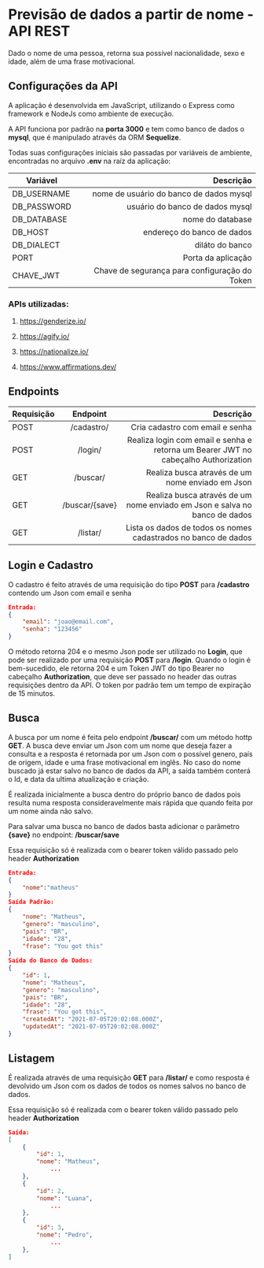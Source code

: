 # Previsão de dados a partir de nome - API REST
Dado o nome de uma pessoa, retorna sua possível nacionalidade, sexo e idade, além de uma frase motivacional.

## Configurações da API

A aplicação é desenvolvida em JavaScript, utilizando o Express como framework e NodeJs como ambiente de execução.

A API funciona por padrão na **porta 3000** e tem como banco de dados o **mysql**, que é manipulado através da ORM **Sequelize**. 

Todas suas configurações iniciais são passadas por variáveis de ambiente, encontradas no arquivo **.env** na raíz da aplicação:

| Variável    | Descrição                                     |
|-------------|----------------------------------------------:|
| DB_USERNAME | nome de usuário do banco de dados mysql       |
| DB_PASSWORD | usuário do banco de dados mysql               |
| DB_DATABASE | nome do database                              |
| DB_HOST     | endereço do banco de dados                    |
| DB_DIALECT  | diláto do banco                               |
| PORT        | Porta da aplicação                            |
| CHAVE_JWT   | Chave de segurança para configuração do Token |

### APIs utilizadas:

1. https://genderize.io/

2. https://agify.io/

3. https://nationalize.io/

4. https://www.affirmations.dev/

## Endpoints 

| Requisição  |  Endpoint         | Descrição                                                                         |
|-------------|:-----------------:|----------------------------------------------------------------------------------:|
| POST        |  /cadastro/       | Cria cadastro com email e senha                                                   |
| POST        |  /login/          | Realiza login com email e senha e retorna um Bearer JWT no cabeçalho Authorization |
| GET         |  /buscar/         | Realiza busca através de um nome enviado em Json                                  |
| GET         |  /buscar/{save}   | Realiza busca através de um nome enviado em Json e salva no banco de dados        |
| GET         |  /listar/         | Lista os dados de todos os nomes cadastrados no banco de dados                    |

## Login e Cadastro
O cadastro é feito através de uma requisição do tipo **POST** para **/cadastro** contendo um Json com email e senha

```json
Entrada:
{
    "email": "joao@email.com",
    "senha": "123456"
}
```
O método retorna 204 e o mesmo Json pode ser utilizado no **Login**, que pode ser realizado por uma requisição **POST** para **/login**.
Quando o login é bem-sucedido, ele retorna 204 e um Token JWT do tipo Bearer no cabeçalho **Authorization**, que deve ser passado no header das outras requisições dentro da API. O token por padrão tem um tempo de expiração de 15 minutos.

## Busca
A busca por um nome é feita pelo endpoint **/buscar/** com um método hottp **GET**.
A busca deve enviar um Json com um nome que deseja fazer a consulta e a resposta é retornada por um Json com o possível genero, país de origem, idade e uma frase motivacional em inglês. No caso do nome buscado já estar salvo no banco de dados da API, a saída também conterá o Id, e data da ultima atualização e criação. 

É realizada inicialmente a busca dentro do próprio banco de dados pois resulta numa resposta consideravelmente mais rápida que quando feita por um nome ainda não salvo.

Para salvar uma busca no banco de dados basta adicionar o parâmetro **{save}** no endpoint: **/buscar/save**

Essa requisição só é realizada com o bearer token válido passado pelo header **Authorization**

```json
Entrada:
{
    "nome":"matheus"
}
Saída Padrão:
{
    "nome": "Matheus",
    "genero": "masculino",
    "pais": "BR",
    "idade": "28",
    "frase": "You got this"
}
Saída do Banco de Dados:
{
    "id": 1,
    "nome": "Matheus",
    "genero": "masculino",
    "pais": "BR",
    "idade": "28",
    "frase": "You got this",
    "createdAt": "2021-07-05T20:02:08.000Z",
    "updatedAt": "2021-07-05T20:02:08.000Z"
}
```

## Listagem
É realizada através de uma requisição **GET** para **/listar/** e como resposta é devolvido um Json com os dados de todos os nomes salvos no banco de dados.

Essa requisição só é realizada com o bearer token válido passado pelo header **Authorization**
```json
Saída:
[
    {
        "id": 1,
        "nome": "Matheus",
            ...
    },
    {
        "id": 2,
        "nome": "Luana",
            ...
    },
    {
        "id": 3,
        "nome": "Pedro",
            ...
    },
]
```

